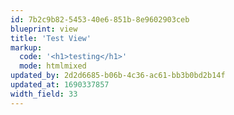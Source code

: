 ```yaml
---
id: 7b2c9b82-5453-40e6-851b-8e9602903ceb
blueprint: view
title: 'Test View'
markup:
  code: '<h1>testing</h1>'
  mode: htmlmixed
updated_by: 2d2d6685-b06b-4c36-ac61-bb3b0bd2b14f
updated_at: 1690337857
width_field: 33
---
```

